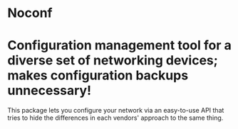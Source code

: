 Noconf
==========

# Configuration management tool for a diverse set of networking devices; makes configuration backups unnecessary!

This package lets you configure your network via an easy-to-use API that tries to hide the differences in each vendors' approach to the same thing.

